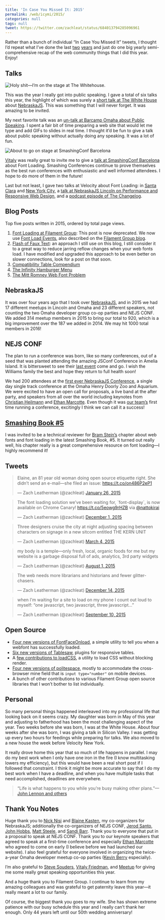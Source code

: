 ```yaml
---
title: 'In Case You Missed It: 2015'
permalink: /web/icymi/2015/
categories: null
tags: null
tweet: https://twitter.com/zachleat/status/684013794285096961
---
```


Rather than a bunch of individual “In Case You Missed It” tweets, I thought I’d repeat what I’ve done the last [two](/web/icymi/2013/) [years](/web/icymi/2014/) and just do one big yearly semi-comprehensive recap of the web community things that I did this year. Enjoy!

## Talks

<img src="/web/img/posts/whmeetup/stage.jpg" alt="Holy shit—I’m on the stage at The Whitehouse.">

This was the year I really got into public speaking. I gave a total of six talks this year, the highlight of which was surely a [short talk at The White House](/web/whitehouse/) about [NebraskaJS](http://nebraskajs.com/). This was something that I will never forget. It was amazing to be invited.

My next favorite talk was an [un-talk at Barcamp Omaha about Public Speaking](/web/public-speaking/). I spent a fair bit of time preparing a web site that would let me type and add GIFs to slides in real time. I thought it’d be fun to give a talk about public speaking without actually doing any speaking. It was a lot of fun.

<img src="/web/img/posts/barcelona/stage.jpg" alt="About to go on stage at SmashingConf Barcelona">

[Vitaly](https://twitter.com/smashingmag) was really great to invite me to give a [talk at SmashingConf Barcelona](/web/smashingconf/2015/) about Font Loading. Smashing Conferences continue to prove themselves as the best run conferences with enthusiastic and well informed attendees. I hope to do more of them in the future!

Last but not least, I gave two talks at Velocity about Font Loading: in [Santa Clara](/web/velocity/2015/) and [New York City](/web/velocity/2015-nyc/), a [talk at NebraskaJS Lincoln on Performance and Responsive Web Design](/web/rwd-perf-3/), and a [podcast episode of The Changelog](https://changelog.com/166/).

## Blog Posts

Top five posts written in 2015, ordered by total page views.

1. [Font Loading at Filament Group](https://www.filamentgroup.com/lab/font-loading.html): This post is now deprecated. We now use [Font Load Events](https://dev.opera.com/articles/better-font-face/), also described on the [Filament Group blog](https://www.filamentgroup.com/lab/font-events.html).
1. [Flash of Faux Text](/web/foft/): an approach I still use on this blog, I still consider it to a great way to reduce jarring reflow changes when your web fonts load. I have modified and upgraded this approach to be even better on slower connections, look for a post on that soon.
1. [Compatibility Table Compendium](/web/compatibility/)
1. [The Infinity Hamburger Menu](/web/infinity-burger/)
1. [The Mitt Romney Web Font Problem](/web/mitt-romney-webfont-problem/)

## NebraskaJS

It was over four years ago that I took over [NebraskaJS](http://www.meetup.com/nebraskajs/), and in 2015 we had 17 different meetups in Lincoln and Omaha and 23 different speakers, not counting the two Omaha developer group co-op parties and NEJS CONF. We added 314 meetup members in 2015 to bring our total to 920, which is a big improvement over the 187 we added in 2014. We may hit 1000 total members in 2016!

## NEJS CONF

The plan to run a conference was born, like so many conferences, out of a seed that was planted attending the amazing JSConf Conference in Amelia Island. It is bittersweet to see their [last event](http://lastcall.jsconf.us/about.html) come and go. I wish the Williams family the best and hope they return to full health soon!

We had 200 attendees at the [first ever NebraskaJS Conference](https://nejsconf.com/), a single day single track conference at the Omaha Henry Doorly Zoo and Aquarium. We were excited to have an open call for proposals, a live band at the after party, and speakers from all over the world including keynotes from [Christian Heilmann](https://nejsconf.com/2015/keynote-christian-heilmann/) and [Ethan Marcotte](https://nejsconf.com/2015/keynote-ethan-marcotte/). Even though it was [our team’s](https://nejsconf.com/team/) first time running a conference, excitingly I think we can call it a success!

## [Smashing Book #5](http://www.smashingmagazine.com/2015/03/real-life-responsive-web-design-smashing-book-5/)

I was invited to be a technical reviewer for [Bram Stein’s](https://twitter.com/bram_stein) chapter about web fonts and font loading in the latest Smashing Book, #5. It turned out really well, his chapter really is a great comprehensive resource on font loading—I highly recommend it!

## Tweets

<blockquote class="twitter-tweet" data-cards="hidden" lang="en"><p lang="en" dir="ltr">Elaine, an 81 year old woman doing open source etiquette right. She didn’t send an e-mail—she filed an issue: <a href="https://t.co/on486P2eP1">https://t.co/on486P2eP1</a></p>&mdash; Zach Leatherman (@zachleat) <a href="https://twitter.com/zachleat/status/559749841505755137">January 26, 2015</a></blockquote>

<blockquote class="twitter-tweet" lang="en"><p lang="en" dir="ltr">The font loading solution we’ve been waiting for, `font-display`, is now available on Chrome Canary! <a href="https://t.co/5eowg9rHZB">https://t.co/5eowg9rHZB</a> via <a href="https://twitter.com/nattokirai">@nattokirai</a></p>&mdash; Zach Leatherman (@zachleat) <a href="https://twitter.com/zachleat/status/671699868436455424">December 1, 2015</a></blockquote>

<blockquote class="twitter-tweet" lang="en"><p lang="en" dir="ltr">Three designers cruise the city at night adjusting spacing between characters on signage in a new sitcom entitled THE KERN UNIT</p>&mdash; Zach Leatherman (@zachleat) <a href="https://twitter.com/zachleat/status/573212883326246912">March 4, 2015</a></blockquote>

<blockquote class="twitter-tweet" lang="en"><p lang="en" dir="ltr">my body is a temple—only fresh, local, organic foods for me&#10;&#10;but my website is a garbage disposal full of ads, analytics, 3rd party widgets</p>&mdash; Zach Leatherman (@zachleat) <a href="https://twitter.com/zachleat/status/627486171069874176">August 1, 2015</a></blockquote>

<blockquote class="twitter-tweet" lang="en"><p lang="en" dir="ltr">The web needs more librarians and historians and fewer glitter-chasers.</p>&mdash; Zach Leatherman (@zachleat) <a href="https://twitter.com/zachleat/status/676517367556378624">December 14, 2015</a></blockquote>

<blockquote class="twitter-tweet" lang="en"><p lang="en" dir="ltr">when I&#39;m waiting for a site to load on my phone I count out loud to myself: “one javascript, two javascript, three javascript…”</p>&mdash; Zach Leatherman (@zachleat) <a href="https://twitter.com/zachleat/status/641980537544904704">September 10, 2015</a></blockquote>

## Open Source

* [Four new versions of FontFaceOnload](https://github.com/zachleat/fontfaceonload/releases), a simple utility to tell you when a webfont has successfully loaded.
* [Six new versions of Tablesaw](https://github.com/filamentgroup/tablesaw/releases), plugins for responsive tables.
* A [few contributions to loadCSS](https://github.com/filamentgroup/loadCSS), a utility to load CSS without blocking render.
* [Four new versions of politespace](https://github.com/filamentgroup/politespace/releases), mostly to accommodate the cross-browser mine field that is `input type="number"` on mobile devices.
* A bunch of other contributions to various Filament Group open source libraries that I won’t bother to list individually.

## Personal

So many personal things happened interleaved into my professional life that looking back on it seems crazy.  My daughter was born in May of this year and adjusting to fatherhood has been the most challenging aspect of the year. Two weeks before she was born, I was at the White House. About four weeks after she was born, I was giving a talk in Silicon Valley. I was getting up every two hours for feedings while preparing for talks.  We also moved to a new house the week before Velocity New York.

It really drove home this year that so much of life happens in parallel. I may do my best work when I only have one iron in the fire (I know multitasking lowers my efficiency), but this would have been a real short post if I followed that constraint. I think it might be more accurate to say that I do my best work when I have a deadline, and when you have multiple tasks that need accomplished, deadlines are everywhere.

> “Life is what happens to you while you’re busy making other plans.”—[John Lennon and others](https://en.wikiquote.org/wiki/John_Lennon#Double_Fantasy_.281980.29)

## Thank You Notes

Huge thank you to [Nick Nisi](https://twitter.com/nicknisi) and [Blaine Kasten](https://twitter.com/blainekasten), my co-organizers for NebraskaJS; additionally the co-organizers of NEJS CONF, [Jerod Santo](https://twitter.com/jerodsanto), [John Hobbs](https://twitter.com/jmhobbs), [Matt Steele](https://twitter.com/mattdsteele), and [Sandi Barr](https://twitter.com/sandikbarr).
Thank you to everyone that put in a proposal to speak at NEJS CONF. Thank you to our keynote speakers that agreed to speak at a first-time conference and especially [Ethan Marcotte](https://twitter.com/beep) who agreed to come on early (I believe before we had launched our website). I also feel grateful for everyone involved in organizing the twice-a-year Omaha developer meetup co-op parties ([Kevin Berry](https://twitter.com/kberryman) especially).

I’m also grateful to [Steve Souders](https://twitter.com/souders), [Vitaly Friedman](https://twitter.com/smashingmag), and [Meetup](https://twitter.com/Meetup) for giving me some really great speaking opportunities this year.

And a huge thank you to Filament Group. I continue to learn from my amazing colleagues and was grateful to get paternity leave this year—it really meant a lot to our family.

Of course, the biggest thank you goes to my wife. She has shown extreme patience with our busy schedule this year and I really can’t thank her enough. Only 44 years left until our 50th wedding anniversary!
